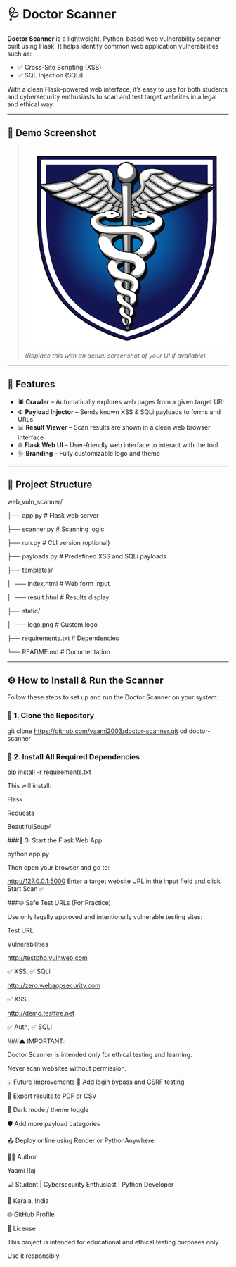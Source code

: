 # 🩺 Doctor Scanner

**Doctor Scanner** is a lightweight, Python-based web vulnerability scanner built using Flask.
It helps identify common web application vulnerabilities such as:

- ✅ Cross-Site Scripting (XSS)
- ✅ SQL Injection (SQLi)

With a clean Flask-powered web interface, it’s easy to use for both students and cybersecurity enthusiasts to scan and test target websites in a legal and ethical way.

---

## 🚀 Demo Screenshot

> ![Doctor Scanner UI](static/logo.png)
> *(Replace this with an actual screenshot of your UI if available)*

---

## 🔧 Features

- 🕷️ **Crawler** – Automatically explores web pages from a given target URL
- ⚙️ **Payload Injector** – Sends known XSS & SQLi payloads to forms and URLs
- 📊 **Result Viewer** – Scan results are shown in a clean web browser interface
- 🌐 **Flask Web UI** – User-friendly web interface to interact with the tool
- 🩺 **Branding** – Fully customizable logo and theme

---

## 📁 Project Structure
web_vuln_scanner/

├── app.py                  # Flask web server

├── scanner.py              # Scanning logic

├── run.py                  # CLI version (optional)

├── payloads.py             # Predefined XSS and SQLi payloads

├── templates/

│   ├── index.html          # Web form input

│   └── result.html         # Results display

├── static/

│   └── logo.png            # Custom logo

├── requirements.txt        # Dependencies

└── README.md               # Documentation

---

## ⚙️ How to Install & Run the Scanner

Follow these steps to set up and run the Doctor Scanner on your system:

### 🔹 1. Clone the Repository

git clone https://github.com/yaami2003/doctor-scanner.git
cd doctor-scanner

### 🔹 2. Install All Required Dependencies

pip install -r requirements.txt

This will install:

Flask

Requests

BeautifulSoup4


###🔹 3. Start the Flask Web App

python app.py

Then open your browser and go to:

http://127.0.0.1:5000
Enter a target website URL in the input field and click Start Scan ✅

###🌐 Safe Test URLs (For Practice)


Use only legally approved and intentionally vulnerable testing sites:


Test URL

Vulnerabilities

http://testphp.vulnweb.com

✅ XSS, ✅ SQLi

http://zero.webappsecurity.com

✅ XSS

http://demo.testfire.net

✅ Auth, ✅ SQLi

###⚠️ IMPORTANT:

Doctor Scanner is intended only for ethical testing and learning.

Never scan websites without permission.

💡 Future Improvements
🔐 Add login bypass and CSRF testing

📝 Export results to PDF or CSV

🎨 Dark mode / theme toggle

🛡️ Add more payload categories

📤 Deploy online using Render or PythonAnywhere

👩‍💻 Author


Yaami Raj

💻 Student | Cybersecurity Enthusiast | Python Developer

📍 Kerala, India

🌐 GitHub Profile

🧾 License


This project is intended for educational and ethical testing purposes only.

Use it responsibly.

